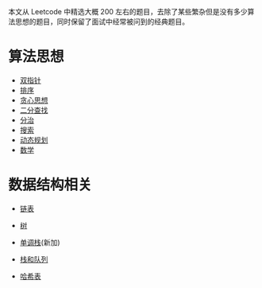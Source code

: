本文从 Leetcode 中精选大概 200 左右的题目，去除了某些繁杂但是没有多少算法思想的题目，同时保留了面试中经常被问到的经典题目。

# 算法思想

- [双指针](双指针.md)
- [排序](排序.md)
- [贪心思想](贪心思想.md)
- [二分查找](二分查找.md)
- [分治](分治.md)
- [搜索](搜索.md)
- [动态规划](动态规划.md)
- [数学](数学.md)

# 数据结构相关

- [链表](链表.md)
- [树](树.md)
- [单调栈](单调栈.md)(新加)
- [栈和队列](栈和队列.md)

- [哈希表](哈希表.md)